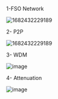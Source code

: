 1-FSO Network

![1682432229189](https://user-images.githubusercontent.com/131741673/234339478-db2880e2-7181-48a9-ae19-bfe6aca203d9.jpg)

2- P2P

![1682432229189](https://user-images.githubusercontent.com/131741673/234339763-333e3136-3416-4452-9860-a8b5cdafdf67.jpg)

3- WDM

![image](https://user-images.githubusercontent.com/131741673/234340930-ca3b99be-04b2-4bab-a435-8914aa0f27e5.png)



4- Attenuation

![image](https://user-images.githubusercontent.com/131741673/234340488-ccbb888d-5deb-4062-b458-c46bdd256c54.png)
